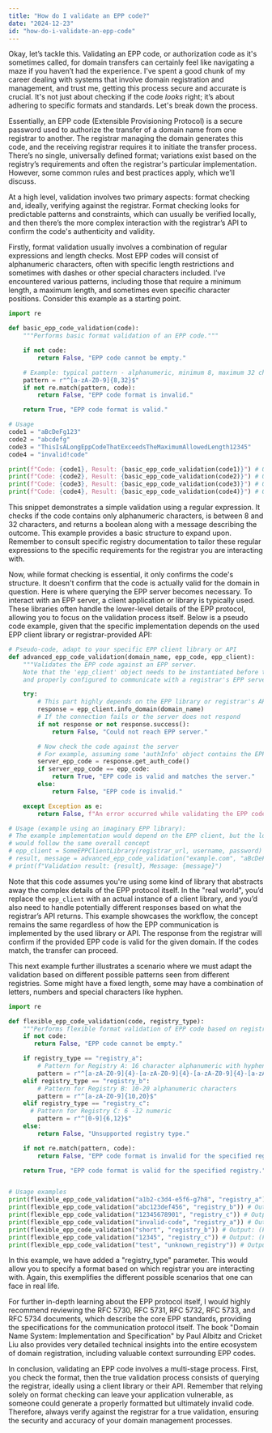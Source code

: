 ```yaml
---
title: "How do I validate an EPP code?"
date: "2024-12-23"
id: "how-do-i-validate-an-epp-code"
---
```


Okay, let’s tackle this. Validating an EPP code, or authorization code as it's sometimes called, for domain transfers can certainly feel like navigating a maze if you haven’t had the experience. I've spent a good chunk of my career dealing with systems that involve domain registration and management, and trust me, getting this process secure and accurate is crucial. It's not just about checking if the code *looks* right; it’s about adhering to specific formats and standards. Let's break down the process.

Essentially, an EPP code (Extensible Provisioning Protocol) is a secure password used to authorize the transfer of a domain name from one registrar to another. The registrar managing the domain generates this code, and the receiving registrar requires it to initiate the transfer process. There’s no single, universally defined format; variations exist based on the registry’s requirements and often the registrar's particular implementation. However, some common rules and best practices apply, which we’ll discuss.

At a high level, validation involves two primary aspects: format checking and, ideally, verifying against the registrar. Format checking looks for predictable patterns and constraints, which can usually be verified locally, and then there’s the more complex interaction with the registrar’s API to confirm the code's authenticity and validity.

Firstly, format validation usually involves a combination of regular expressions and length checks. Most EPP codes will consist of alphanumeric characters, often with specific length restrictions and sometimes with dashes or other special characters included. I’ve encountered various patterns, including those that require a minimum length, a maximum length, and sometimes even specific character positions. Consider this example as a starting point.

```python
import re

def basic_epp_code_validation(code):
    """Performs basic format validation of an EPP code."""

    if not code:
        return False, "EPP code cannot be empty."

    # Example: typical pattern - alphanumeric, minimum 8, maximum 32 characters
    pattern = r"^[a-zA-Z0-9]{8,32}$"
    if not re.match(pattern, code):
        return False, "EPP code format is invalid."

    return True, "EPP code format is valid."

# Usage
code1 = "aBcDeFg123"
code2 = "abcdefg"
code3 = "ThisIsALongEppCodeThatExceedsTheMaximumAllowedLength12345"
code4 = "invalid!code"

print(f"Code: {code1}, Result: {basic_epp_code_validation(code1)}") # Output: Code: aBcDeFg123, Result: (True, 'EPP code format is valid.')
print(f"Code: {code2}, Result: {basic_epp_code_validation(code2)}") # Output: Code: abcdefg, Result: (False, 'EPP code format is invalid.')
print(f"Code: {code3}, Result: {basic_epp_code_validation(code3)}") # Output: Code: ThisIsALongEppCodeThatExceedsTheMaximumAllowedLength12345, Result: (False, 'EPP code format is invalid.')
print(f"Code: {code4}, Result: {basic_epp_code_validation(code4)}") # Output: Code: invalid!code, Result: (False, 'EPP code format is invalid.')
```

This snippet demonstrates a simple validation using a regular expression. It checks if the code contains only alphanumeric characters, is between 8 and 32 characters, and returns a boolean along with a message describing the outcome. This example provides a basic structure to expand upon. Remember to consult specific registry documentation to tailor these regular expressions to the specific requirements for the registrar you are interacting with.

Now, while format checking is essential, it only confirms the code's structure. It doesn't confirm that the code is actually valid for the domain in question. Here is where querying the EPP server becomes necessary. To interact with an EPP server, a client application or library is typically used. These libraries often handle the lower-level details of the EPP protocol, allowing you to focus on the validation process itself. Below is a pseudo code example, given that the specific implementation depends on the used EPP client library or registrar-provided API:

```python
# Pseudo-code, adapt to your specific EPP client library or API
def advanced_epp_code_validation(domain_name, epp_code, epp_client):
    """Validates the EPP code against an EPP server.
    Note that the 'epp_client' object needs to be instantiated before the function is called
    and properly configured to communicate with a registrar's EPP server."""

    try:
        # This part highly depends on the EPP library or registrar's API you're using
        response = epp_client.info_domain(domain_name)
        # If the connection fails or the server does not respond
        if not response or not response.success():
            return False, "Could not reach EPP server."

        # Now check the code against the server
        # For example, assuming some 'authInfo' object contains the EPP code
        server_epp_code = response.get_auth_code()
        if server_epp_code == epp_code:
            return True, "EPP code is valid and matches the server."
        else:
            return False, "EPP code is invalid."

    except Exception as e:
        return False, f"An error occurred while validating the EPP code: {e}"

# Usage (example using an imaginary EPP library):
# The example implementation would depend on the EPP client, but the logic
# would follow the same overall concept
# epp_client = SomeEPPClientLibrary(registrar_url, username, password)
# result, message = advanced_epp_code_validation("example.com", "aBcDeFg123", epp_client)
# print(f"Validation result: {result}, Message: {message}")
```

Note that this code assumes you're using some kind of library that abstracts away the complex details of the EPP protocol itself. In the "real world", you’d replace the `epp_client` with an actual instance of a client library, and you’d also need to handle potentially different responses based on what the registrar’s API returns. This example showcases the workflow, the concept remains the same regardless of how the EPP communication is implemented by the used library or API. The response from the registrar will confirm if the provided EPP code is valid for the given domain. If the codes match, the transfer can proceed.

This next example further illustrates a scenario where we must adapt the validation based on different possible patterns seen from different registries. Some might have a fixed length, some may have a combination of letters, numbers and special characters like hyphen.

```python
import re

def flexible_epp_code_validation(code, registry_type):
    """Performs flexible format validation of EPP code based on registry type."""
    if not code:
       return False, "EPP code cannot be empty."

    if registry_type == "registry_a":
        # Pattern for Registry A: 16 character alphanumeric with hyphens in specific positions
        pattern = r"^[a-zA-Z0-9]{4}-[a-zA-Z0-9]{4}-[a-zA-Z0-9]{4}-[a-zA-Z0-9]{4}$"
    elif registry_type == "registry_b":
        # Pattern for Registry B: 10-20 alphanumeric characters
        pattern = r"^[a-zA-Z0-9]{10,20}$"
    elif registry_type == "registry_c":
      # Pattern for Registry C: 6 -12 numeric
        pattern = r"^[0-9]{6,12}$"
    else:
        return False, "Unsupported registry type."

    if not re.match(pattern, code):
        return False, "EPP code format is invalid for the specified registry."

    return True, "EPP code format is valid for the specified registry."


# Usage examples
print(flexible_epp_code_validation("a1b2-c3d4-e5f6-g7h8", "registry_a")) # Output: (True, 'EPP code format is valid for the specified registry.')
print(flexible_epp_code_validation("abc123def456", "registry_b")) # Output: (True, 'EPP code format is valid for the specified registry.')
print(flexible_epp_code_validation("12345678901", "registry_c")) # Output: (True, 'EPP code format is valid for the specified registry.')
print(flexible_epp_code_validation("invalid-code", "registry_a")) # Output: (False, 'EPP code format is invalid for the specified registry.')
print(flexible_epp_code_validation("short", "registry_b")) # Output: (False, 'EPP code format is invalid for the specified registry.')
print(flexible_epp_code_validation("12345", "registry_c")) # Output: (False, 'EPP code format is invalid for the specified registry.')
print(flexible_epp_code_validation("test", "unknown_registry")) # Output: (False, 'Unsupported registry type.')
```

In this example, we have added a "registry\_type" parameter. This would allow you to specify a format based on which registrar you are interacting with. Again, this exemplifies the different possible scenarios that one can face in real life.

For further in-depth learning about the EPP protocol itself, I would highly recommend reviewing the RFC 5730, RFC 5731, RFC 5732, RFC 5733, and RFC 5734 documents, which describe the core EPP standards, providing the specifications for the communication protocol itself. The book "Domain Name System: Implementation and Specification" by Paul Albitz and Cricket Liu also provides very detailed technical insights into the entire ecosystem of domain registration, including valuable context surrounding EPP codes.

In conclusion, validating an EPP code involves a multi-stage process. First, you check the format, then the true validation process consists of querying the registrar, ideally using a client library or their API. Remember that relying solely on format checking can leave your application vulnerable, as someone could generate a properly formatted but ultimately invalid code. Therefore, always verify against the registrar for a true validation, ensuring the security and accuracy of your domain management processes.
